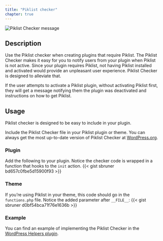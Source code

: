 ```yaml
---
title: "Piklist checker"
chapter: true
---
```


![Piklist Checker message](/Piklist-Documentation/images/piklist-checker.jpg)

## Description
Use the Piklist checker when creating plugins that require Piklist. The Piklist Checker makes it easy for you to notify users from your plugin when Piklist is not active. Since your plugin requires Piklist, not having Piklist installed and activated would provide an unpleasant user experience. Piklist Checker is designed to alleviate that.

If the user attempts to activate a Piklist plugin, without activating Piklist first, they will get a message notifying them the plugin was deactivated and instructions on how to get Piklist.

## Usage
Piklist checker is designed to be easy to include in your plugin.

Include the Piklist Checker file in your Piklist plugin or theme. You can always get the most up-to-date version of Piklist Checker at <a href="http://plugins.svn.wordpress.org/piklist/assets/class-piklist-checker.php">WordPress.org</a>.

### Plugin
Add the following to your plugin. Notice the checker code is wrapped in a function that hooks to the ``init`` action.
{{< gist sbruner bd657c0fbe5d15900f93 >}}

### Theme
If you’re using Piklist in your theme, this code should go in the ``functions.php`` file. Notice the added parameter after ``__FILE__``:
{{< gist sbruner d0bf54bca71f76e1636b >}}

### Example
You can find an example of implementing the Piklist Checker in the <a href="https://wordpress.org/plugins/wp-helpers/">WordPress Helpers plugin</a>.
